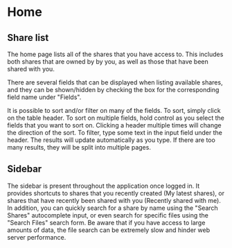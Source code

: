 Home
====
Share list
----------
The home page lists all of the shares that you have access to.  This includes both shares that are owned by by you, as well as those that have been shared with you.

There are several fields that can be displayed when listing available shares, and they can be shown/hidden by checking the box for the corresponding field name under "Fields".

It is possible to sort and/or filter on many of the fields.  To sort, simply click on the table header.  To sort on multiple fields, hold control as you select the fields that you want to sort on.  Clicking a header multiple times will change the direction of the sort.  To filter, type some text in the input field under the header.  The results will update automatically as you type.  If there are too many results, they will be split into multiple pages.

Sidebar
-------
The sidebar is present throughout the application once logged in.  It provides shortcuts to shares that you recently created (My latest shares), or shares that have recently been shared with you (Recently shared with me).  In addition, you can quickly search for a share by name using the "Search Shares" autocomplete input, or even search for specific files using the "Search Files" search form.  Be aware that if you have access to large amounts of data, the file search can be extremely slow and hinder web server performance.


